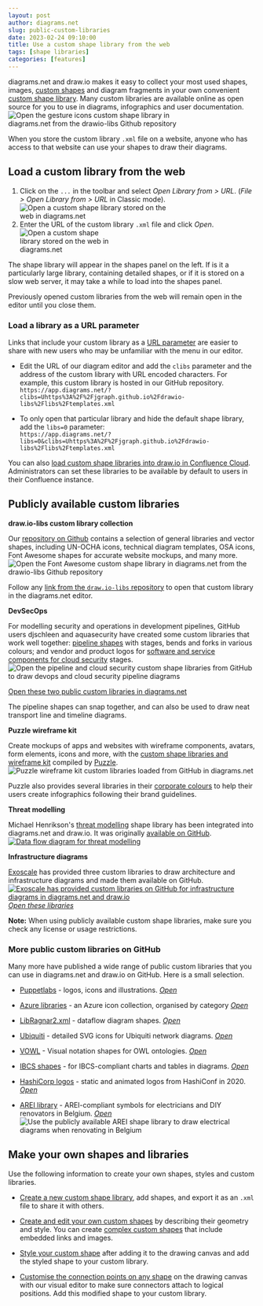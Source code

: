 ```yaml
---
layout: post
author: diagrams.net
slug: public-custom-libraries
date: 2023-02-24 09:10:00
title: Use a custom shape library from the web
tags: [shape libraries]
categories: [features]
---
```


diagrams.net and draw.io makes it easy to collect your most used shapes, images, [custom shapes](/doc/faq/custom-shapes.html) and diagram fragments in your own convenient [custom shape library](/blog/custom-libraries.html). Many custom libraries are available online as open source for you to use in diagrams, infographics and user documentation.
<br /><img src="/assets/img/blog/gesture-icons-custom-library-example.png" style="width=100%;max-width:400px;height:auto;" alt="Open the gesture icons custom shape library in diagrams.net from the drawio-libs Github repository">

When you store the custom library ``.xml`` file on a website, anyone who has access to that website can use your shapes to draw their diagrams.

## Load a custom library from the web

1. Click on the ``...`` in the toolbar and select _Open Library from > URL_. (_File > Open Library from > URL_ in Classic mode).
<br /><img src="/assets/img/blog/modern-moden-open-shape-library-url.png" style="width=100%;max-width:300px;height:auto;" alt="Open a custom shape library stored on the web in diagrams.net">
2. Enter the URL of the custom library ``.xml`` file and click _Open_.
<br /><img src="/assets/img/blog/open-shape-library-url.png" style="width=100%;max-width:200px;height:auto;" alt="Open a custom shape library stored on the web in diagrams.net">

The shape library will appear in the shapes panel on the left. If is it a particularly large library, containing detailed shapes, or if it is stored on a slow web server, it may take a while to load into the shapes panel.

Previously opened custom libraries from the web will remain open in the editor until you close them.

### Load a library as a URL parameter

Links that include your custom library as a [URL parameter](/doc/faq/supported-url-parameters.html) are easier to share with new users who may be unfamiliar with the menu in our editor. 

* Edit the URL of our diagram editor and add the ``clibs`` parameter and the address of the custom library with URL encoded characters. For example, this custom library is hosted in our GitHub repository.
<br />``https://app.diagrams.net/?clibs=Uhttps%3A%2F%2Fjgraph.github.io%2Fdrawio-libs%2Flibs%2Ftemplates.xml``

* To only open that particular library and hide the default shape library, add the ``libs=0`` parameter:
<br />``https://app.diagrams.net/?libs=0&clibs=Uhttps%3A%2F%2Fjgraph.github.io%2Fdrawio-libs%2Flibs%2Ftemplates.xml``

You can also [load custom shape libraries into draw.io in Confluence Cloud](/doc/faq/custom-libraries-confluence-cloud.html). Administrators can set these libraries to be available by default to users in their Confluence instance.

## Publicly available custom libraries

**draw.io-libs custom library collection**

Our [repository on Github](https://github.com/jgraph/drawio-libs) contains a selection of general libraries and vector shapes, including UN-OCHA icons, technical diagram templates, OSA icons, Font Awesome shapes for accurate website mockups, and many more. 
<br /><img src="/assets/img/blog/font-awesome-shape-library-example.png" style="width=100%;max-width:500px;height:auto;" alt="Open the Font Awesome custom shape library in diagrams.net from the drawio-libs Github repository">

Follow any [link from the ``draw.io-libs`` repository](https://github.com/jgraph/drawio-libs) to open that custom library in the diagrams.net editor.

**DevSecOps**

For modelling security and operations in development pipelines, GitHub users djschleen and aquasecurity have created some custom libraries that work well together: [pipeline shapes](https://github.com/djschleen/devsecops-architecture-tools) with stages, bends and forks in various colours; and vendor and product logos for [software and service components for cloud security](https://github.com/aquasecurity/cloudsec-icons) stages.
<br /><img src="/assets/img/blog/pipeline-custom-library-example.png" style="width=100%;max-width:500px;height:auto;" alt="Open the pipeline and cloud security custom shape libraries from GitHub to draw devops and cloud security pipeline diagrams">

[Open these two public custom libraries in diagrams.net](https://app.diagrams.net/?splash=0&clibs=Uhttps%3A%2F%2Fraw.githubusercontent.com%2Fdjschleen%2Fdevsecops-architecture-tools%2Fmain%2Fdrawio%2Flibraries%2Fpipeline-shapes.xml;Uhttps%3A%2F%2Fgithub.com%2Faquasecurity%2Fcloudsec-icons%2Freleases%2Flatest%2Fdownload%2Fdraw.io.xml)

The pipeline shapes can snap together, and can also be used to draw neat transport line and timeline diagrams.

**Puzzle wireframe kit**

Create mockups of apps and websites with wireframe components, avatars, form elements, icons and more, with the [custom shape libraries and wireframe kit](https://app.diagrams.net/?splash=0&clibs=Uhttps%3A%2F%2Fraw.githubusercontent.com%2Fpuzzle%2Fwireframe-kit%2Fmaster%2Flibraries%2F07_Typography_v0-1.xml;Uhttps%3A%2F%2Fraw.githubusercontent.com%2Fpuzzle%2Fwireframe-kit%2Fmaster%2Flibraries%2F06_Colors_v0-1.xml;Uhttps%3A%2F%2Fraw.githubusercontent.com%2Fpuzzle%2Fwireframe-kit%2Fmaster%2Flibraries%2F05_Avatars_v0-1.xml;Uhttps%3A%2F%2Fraw.githubusercontent.com%2Fpuzzle%2Fwireframe-kit%2Fmaster%2Flibraries%2F04_Icons_v0-1.xml;Uhttps%3A%2F%2Fraw.githubusercontent.com%2Fpuzzle%2Fwireframe-kit%2Fmaster%2Flibraries%2F03_Navigation_v0-1.xml;Uhttps%3A%2F%2Fraw.githubusercontent.com%2Fpuzzle%2Fwireframe-kit%2Fmaster%2Flibraries%2F02_Elements_Placeholders_v0-1.xml;Uhttps://raw.githubusercontent.com/puzzle/wireframe-kit/master/libraries/02_Elements_Forms_v0-1.xml;Uhttps%3A%2F%2Fraw.githubusercontent.com%2Fpuzzle%2Fwireframe-kit%2Fmaster%2Flibraries%2F02_Elements_Feedback_Notification_Toasts_Dialog_v0-1.xml;Uhttps%3A%2F%2Fraw.githubusercontent.com%2Fpuzzle%2Fwireframe-kit%2Fmaster%2Flibraries%2F02_Elements_Cards_v0-1.xml;Uhttps%3A%2F%2Fraw.githubusercontent.com%2Fpuzzle%2Fwireframe-kit%2Fmaster%2Flibraries%2F02_Elements_Buttons_v0-1.xml;Uhttps%3A%2F%2Fraw.githubusercontent.com%2Fpuzzle%2Fwireframe-kit%2Fmaster%2Flibraries%2F01_Devices_v0-1.xml%20;Uhttps%3A%2F%2Fraw.githubusercontent.com%2Fpuzzle%2Fwireframe-kit%2Fmaster%2Flibraries%2F00_Views_v0-1.xml&title=#Uhttps%3A%2F%2Fraw.githubusercontent.com%2Fpuzzle%2Fwireframe-kit%2Fmaster%2FPuzzle-Wireframe-Kit.xml)
 compiled by [Puzzle](https://github.com/puzzle/wireframe-kit). 
<br /><img src="/assets/img/blog/puzzle-wireframe-kit-custom-libraries-example.png" style="width=100%;max-width:500px;height:auto;" alt="Puzzle wireframe kit custom libraries loaded from GitHub in diagrams.net">


Puzzle also provides several libraries in their [corporate colours](https://app.diagrams.net/?splash=0&clibs=Uhttps://raw.githubusercontent.com/puzzle/wireframe-kit/master/libraries/puzzle-brand-libraries/03_Puzzle-Infographic_v0-1.xml;Uhttps://raw.githubusercontent.com/puzzle/wireframe-kit/master/libraries/puzzle-brand-libraries/01_Puzzle-Colors-Fonts_v0-1.xml;Uhttps://raw.githubusercontent.com/puzzle/wireframe-kit/master/libraries/puzzle-brand-libraries/02_Puzzle-Logos-Icons_v0-1.xml) to help their users create infographics following their brand guidelines. 

**Threat modelling**

Michael Henrikson's [threat modelling](/blog/threat-modelling.html) shape library has been integrated into diagrams.net and draw.io. It was originally [available on GitHub](https://github.com/michenriksen/drawio-threatmodeling). 
<br />[<img src="/assets/img/blog/threat-modeling-data-flow-example.png" style="width=100%;max-width:500px;height:auto;" alt="Data flow diagram for threat modelling">](https://app.diagrams.net/?splash=0&clibs=Uhttps%3A%2F%2Fraw.githubusercontent.com%2Fmichenriksen%2Fdrawio-threatmodeling%2Fmaster%2Fattack-tree.xml;Uhttps%3A%2F%2Fraw.githubusercontent.com%2Fmichenriksen%2Fdrawio-threatmodeling%2Fmaster%2Fdfd.xml&title=#Uhttps%3A%2F%2Fraw.githubusercontent.com%2Fjgraph%2Fdrawio-diagrams%2Fdev%2Fblog%2Fthreat-modelling.drawio)

**Infrastructure diagrams**

[Exoscale](https://github.com/exoscale/drawio-library) has provided three custom libraries to draw architecture and infrastructure diagrams and made them available on GitHub. 
<br />[<img src="/assets/img/blog/exoscale-custom-library-example.png" style="width=100%;max-width:500px;height:auto;" alt="Exoscale has provided custom libraries on GitHub for infrastructure diagrams in diagrams.net and draw.io"><br />_Open these libraries_](https://app.diagrams.net/?splash=0&clibs=Uhttps%3A%2F%2Fraw.githubusercontent.com%2Fexoscale%2Fdrawio-library%2Fmain%2Fexoscale.xml;Uhttps%3A%2F%2Fraw.githubusercontent.com%2Fexoscale%2Fdrawio-library%2Fmain%2Fexoscale_com.xml;Uhttps%3A%2F%2Fraw.githubusercontent.com%2Fexoscale%2Fdrawio-library%2Fmain%2Fexoscale_ext.xml)

**Note:** When using publicly available custom shape libraries, make sure you check any license or usage restrictions. 


### More public custom libraries on GitHub

Many more have published a wide range of public custom libraries that you can use in diagrams.net and draw.io on GitHub. Here is a small selection.

* [Puppetlabs](https://github.com/puppetlabs/diagrams-net-libraries) - logos, icons and illustrations. [_Open_](https://app.diagrams.net/?splash=0&clibs=Uhttps%3A%2F%2Fraw.githubusercontent.com%2Fpuppetlabs%2Fdiagrams-net-libraries%2Fmain%2Flogos.xml;Uhttps%3A%2F%2Fraw.githubusercontent.com%2Fpuppetlabs%2Fdiagrams-net-libraries%2Fmain%2Fillustrations.xml;Uhttps%3A%2F%2Fraw.githubusercontent.com%2Fpuppetlabs%2Fdiagrams-net-libraries%2Fmain%2Ficons.xml)

* [Azure libraries](https://github.com/pacodelacruz/diagrams-net-azure-libraries) - an Azure icon collection, organised by category [_Open_](https://app.diagrams.net/?splash=0&clibs=Uhttps%3A%2F%2Fraw.githubusercontent.com%2Fpacodelacruz%2Fdiagrams-net-azure-libraries%2Fmaster%2FAzure-Analytics.xml;Uhttps%3A%2F%2Fraw.githubusercontent.com%2Fpacodelacruz%2Fdiagrams-net-azure-libraries%2Fmaster%2FAzure-Blockchain.xml;Uhttps%3A%2F%2Fraw.githubusercontent.com%2Fpacodelacruz%2Fdiagrams-net-azure-libraries%2Fmaster%2FAzure-Compute.xml;Uhttps%3A%2F%2Fraw.githubusercontent.com%2Fpacodelacruz%2Fdiagrams-net-azure-libraries%2Fmaster%2FAzure-Containers.xml;Uhttps%3A%2F%2Fraw.githubusercontent.com%2Fpacodelacruz%2Fdiagrams-net-azure-libraries%2Fmaster%2FAzure-Databases.xml;Uhttps%3A%2F%2Fraw.githubusercontent.com%2Fpacodelacruz%2Fdiagrams-net-azure-libraries%2Fmaster%2FAzure-DevOps.xml;Uhttps%3A%2F%2Fraw.githubusercontent.com%2Fpacodelacruz%2Fdiagrams-net-azure-libraries%2Fmaster%2FAzure-Favorites.xml.xml;Uhttps%3A%2F%2Fraw.githubusercontent.com%2Fpacodelacruz%2Fdiagrams-net-azure-libraries%2Fmaster%2FAzure-General.xml;Uhttps%3A%2F%2Fraw.githubusercontent.com%2Fpacodelacruz%2Fdiagrams-net-azure-libraries%2Fmaster%2FAzure-Identity.xml;Uhttps%3A%2F%2Fraw.githubusercontent.com%2Fpacodelacruz%2Fdiagrams-net-azure-libraries%2Fmaster%2FAzure-Integration.xml;Uhttps%3A%2F%2Fraw.githubusercontent.com%2Fpacodelacruz%2Fdiagrams-net-azure-libraries%2Fmaster%2FAzure-Intune.xml;Uhttps%3A%2F%2Fraw.githubusercontent.com%2Fpacodelacruz%2Fdiagrams-net-azure-libraries%2Fmaster%2FAzure-IoT.xml;Uhttps%3A%2F%2Fraw.githubusercontent.com%2Fpacodelacruz%2Fdiagrams-net-azure-libraries%2Fmaster%2FAzure-Machine-Learning.xml;Uhttps%3A%2F%2Fraw.githubusercontent.com%2Fpacodelacruz%2Fdiagrams-net-azure-libraries%2Fmaster%2FAzure-Manage.xml;Uhttps%3A%2F%2Fraw.githubusercontent.com%2Fpacodelacruz%2Fdiagrams-net-azure-libraries%2Fmaster%2FAzure-Migrate.xml;Uhttps%3A%2F%2Fraw.githubusercontent.com%2Fpacodelacruz%2Fdiagrams-net-azure-libraries%2Fmaster%2FAzure-Miscellaneous.xml;Uhttps%3A%2F%2Fraw.githubusercontent.com%2Fpacodelacruz%2Fdiagrams-net-azure-libraries%2Fmaster%2FAzure-Networking.xml;Uhttps%3A%2F%2Fraw.githubusercontent.com%2Fpacodelacruz%2Fdiagrams-net-azure-libraries%2Fmaster%2FAzure-Security.xml;Uhttps%3A%2F%2Fraw.githubusercontent.com%2Fpacodelacruz%2Fdiagrams-net-azure-libraries%2Fmaster%2FAzure-Stack.xml;Uhttps%3A%2F%2Fraw.githubusercontent.com%2Fpacodelacruz%2Fdiagrams-net-azure-libraries%2Fmaster%2FAzure-Storage.xml;Uhttps%3A%2F%2Fraw.githubusercontent.com%2Fpacodelacruz%2Fdiagrams-net-azure-libraries%2Fmaster%2FAzure-Web.xml;Uhttps%3A%2F%2Fraw.githubusercontent.com%2Fpacodelacruz%2Fdiagrams-net-azure-libraries%2Fmaster%2FCommands.xml;Uhttps%3A%2F%2Fraw.githubusercontent.com%2Fpacodelacruz%2Fdiagrams-net-azure-libraries%2Fmaster%2FLogos.xml;Uhttps%3A%2F%2Fraw.githubusercontent.com%2Fpacodelacruz%2Fdiagrams-net-azure-libraries%2Fmaster%2FEnterprise.xml;)

* [LibRagnar2.xml](https://github.com/rlodbrok/draw.io-repo) - dataflow diagram shapes. [_Open_](https://app.diagrams.net/?splash=0&clibs=Uhttps%3A%2F%2Fraw.githubusercontent.com%2Frlodbrok%2Fdraw.io%2Fmaster%2FLibRagnar2.xml)

* [Ubiquiti](https://github.com/donhector/ubiquiti-drawio) - detailed SVG icons for Ubiquiti network diagrams. [_Open_](https://app.diagrams.net/?splash=0&clibs=Uhttps%3A%2F%2Fraw.githubusercontent.com%2Fdonhector%2Fubiquiti-drawio%2Fmain%2FUbiquiti.xml)

* [VOWL](https://github.com/KMax/draw.io-vowl/) - Visual notation shapes for OWL ontologies. [_Open_](https://app.diagrams.net/?splash=0&clibs=Uhttps%3A%2F%2Fraw.githubusercontent.com%2FKMax%2Fdraw.io-vowl%2Fmaster%2FVOWL)

* [IBCS shapes](https://github.com/bino-bi/IBCS-Shapes) - for IBCS-compliant charts and tables in diagrams. [_Open_](https://app.diagrams.net/?splash=0&clibs=Uhttps%3A%2F%2Fraw.githubusercontent.com%2Fbino-bi%2FIBCS-Shapes%2Fmaster%2FIBCS-1.1.xml)

* [HashiCorp logos](https://github.com/dwp/hashicorp-draw-io) - static and animated logos from HashiConf in 2020. [_Open_](https://app.diagrams.net/?splash=0&clibs=Uhttps%3A%2F%2Fraw.githubusercontent.com%2Fdwp%2Fhashicorp-draw-io%2Fmaster%2Fhashicorp-draw-io.xml;Uhttps%3A%2F%2Fraw.githubusercontent.com%2Fdwp%2Fhashicorp-draw-io%2Fmaster%2Fhashicorp-fancy-draw-io.xml)

* [AREI library](https://github.com/Sitebase/drawio-arei-library) - AREI-compliant symbols for electricians and DIY renovators in Belgium. [_Open_](https://app.diagrams.net/?splash=0&clibs=Uhttps%3A%2F%2Fraw.githubusercontent.com%2FSitebase%2Fdrawio-arei-library%2Fmain%2FAREI)
<br /><img src="/assets/img/blog/custom-library-arei-example.png" style="width=100%;max-width:500px;height:auto;" alt="Use the publicly available AREI shape library to draw electrical diagrams when renovating in Belgium">

## Make your own shapes and libraries

Use the following information to create your own shapes, styles and custom libraries.

* [Create a new custom shape library](/blog/custom-libraries.html), add shapes, and export it as an ``.xml`` file to share it with others. 

* [Create and edit your own custom shapes](/doc/faq/custom-shapes.html) by describing their geometry and style. You can create [complex custom shapes](/doc/faq/shape-complex-create-edit.html) that include embedded links and images.

* [Style your custom shape](/doc/faq/shape-styles.html) after adding it to the drawing canvas and add the styled shape to your custom library.

* [Customise the connection points on any shape](/doc/faq/shape-connection-points-customise.html) on the drawing canvas with our visual editor to make sure connectors attach to logical positions. Add this modified shape to your custom library.
